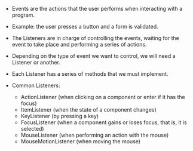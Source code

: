 - Events are the actions that the user performs when interacting with a program.
- Example: the user presses a button and a form is validated.

- The Listeners are in charge of controlling the events, waiting for the event to take place and performing a series of actions.
- Depending on the type of event we want to control, we will need a Listener or another.

- Each Listener has a series of methods that we must implement.

- Common Listeners:
    - ActionListener (when clicking on a component or enter if it has the focus)
    - ItemListener (when the state of a component changes)
    - KeyListener (by pressing a key)
    - FocusListener (when a component gains or loses focus, that is, it is selected)
    - MouseListener (when performing an action with the mouse)
    - MouseMotionListener (when moving the mouse)

